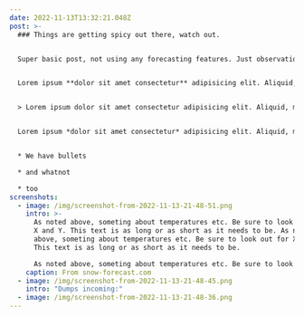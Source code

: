```yaml
---
date: 2022-11-13T13:32:21.048Z
post: >-
  ### T﻿hings are getting spicy out there, watch out.


  S﻿uper basic post, not using any forecasting features. Just observations from the field, with some formatting. And screenshots!


  Lorem ipsum **dolor sit amet consectetur** adipisicing elit. Aliquid, molestias. Lorem ipsum dolor sit amet consectetur adipisicing elit. Aliquid, molestias.


  > Lorem ipsum dolor sit amet consectetur adipisicing elit. Aliquid, molestias.


  Lorem ipsum *dolor sit amet consectetur* adipisicing elit. Aliquid, molestias.


  * W﻿e have bullets

  * a﻿nd whatnot

  * t﻿oo
screenshots:
  - image: /img/screenshot-from-2022-11-13-21-48-51.png
    intro: >-
      A﻿s noted above, someting about temperatures etc. Be sure to look out for
      X and Y. This text is as long or as short as it needs to be. A﻿s noted
      above, someting about temperatures etc. Be sure to look out for X and Y.
      This text is as long or as short as it needs to be.

      A﻿s noted above, someting about temperatures etc. Be sure to look out for X and Y. This text is as long or as short as it needs to be.
    caption: From snow-forecast.com
  - image: /img/screenshot-from-2022-11-13-21-48-45.png
    intro: "D﻿umps incoming:"
  - image: /img/screenshot-from-2022-11-13-21-48-36.png
---
```

